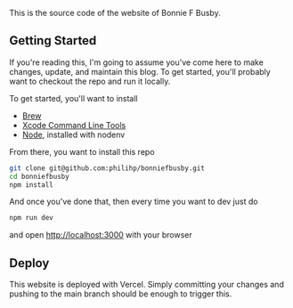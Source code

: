 This is the source code of the website of Bonnie F Busby.

## Getting Started

If you're reading this, I'm going to assume you've come here to make changes, update, and maintain this blog. To get started, you'll probably want to checkout the repo and run it locally.

To get started, you'll want to install

* [Brew](https://brew.sh)
* [Xcode Command Line Tools](https://mac.install.guide/commandlinetools/3)
* [Node](https://nodecli.com/nodejs-nodenv), installed with nodenv

From there, you want to install this repo

```bash
git clone git@github.com:philihp/bonniefbusby.git
cd bonniefbusby
npm install
```

And once you've done that, then every time you want to dev just do

```bash
npm run dev
```

and open [http://localhost:3000](http://localhost:3000) with your browser

## Deploy

This website is deployed with Vercel. Simply committing your changes and pushing to the main branch should be enough to trigger this.